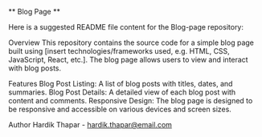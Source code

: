 ** Blog Page **

Here is a suggested README file content for the Blog-page repository:


Overview
This repository contains the source code for a simple blog page built using [insert technologies/frameworks used, e.g. HTML, CSS, JavaScript, React, etc.]. The blog page allows users to view and interact with blog posts.

Features
Blog Post Listing: A list of blog posts with titles, dates, and summaries.
Blog Post Details: A detailed view of each blog post with content and comments.
Responsive Design: The blog page is designed to be responsive and accessible on various devices and screen sizes.

Author
Hardik Thapar - hardik.thapar@email.com
